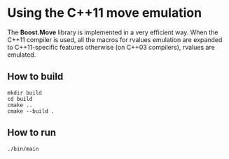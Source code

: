 # Using the C++11 move emulation

The **Boost.Move** library is implemented in a very efficient way. When the C++11 compiler is used, all the macros for rvalues emulation are expanded to C++11-specific features otherwise (on C++03 compilers), rvalues are emulated.

## How to build
```
mkdir build
cd build
cmake ..
cmake --build .
```

## How to run
```
./bin/main

```
